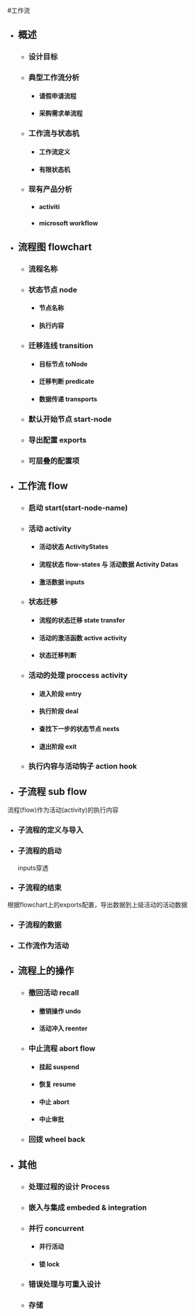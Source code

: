 #工作流

+ ## 概述
  + ### 设计目标
  + ### 典型工作流分析
    + #### 请假申请流程
	+ #### 采购需求单流程
  + ### 工作流与状态机
    + #### 工作流定义
    + #### 有限状态机
  + ### 现有产品分析
    + #### activiti
    + #### microsoft workflow
  
+ ## 流程图 flowchart
  + ### 流程名称
  + ### 状态节点 node
    + #### 节点名称
    + #### 执行内容
  + ### 迁移连线 transition
    + #### 目标节点 toNode
    + #### 迁移判断 predicate
    + #### 数据传递 transports
  + ### 默认开始节点 start-node
  + ### 导出配置 exports
  + ### 可层叠的配置项 

+ ## 工作流 flow 
  + ### 启动 start(start-node-name)
  + ### 活动 activity
    + #### 活动状态 ActivityStates
    + #### 流程状态 flow-states 与 活动数据 Activity Datas
    + #### 激活数据 inputs
  + ### 状态迁移
    + #### 流程的状态迁移 state transfer
    + #### 活动的激活函数 active activity
    + #### 状态迁移判断
  + ### 活动的处理 proccess activity
    + #### 进入阶段 entry
    + #### 执行阶段 deal
    + #### 查找下一步的状态节点 nexts
    + #### 退出阶段 exit
  + ### 执行内容与活动钩子 action hook
  
+ ## 子流程 sub flow 
流程(flow)作为活动(activity)的执行内容
  + ### 子流程的定义与导入
  + ### 子流程的启动
	inputs穿透
  + ###  子流程的结束
  根据flowchart上的exports配置，导出数据到上级活动的活动数据
  + ### 子流程的数据 
  + ### 工作流作为活动

+ ## 流程上的操作
  + ### 撤回活动 recall
    + #### 撤销操作 undo
    + #### 活动冲入 reenter
  + ### 中止流程 abort flow
    + #### 挂起 suspend
    + #### 恢复 resume
    + #### 中止 abort
    + #### 中止审批 
  + ### 回拨 wheel back
+ ## 其他  
  + ### 处理过程的设计 Process
  + ### 嵌入与集成 embeded & integration
  + ### 并行 concurrent
    + #### 并行活动
    + #### 锁 lock
  + ### 错误处理与可重入设计
  + ### 存储




